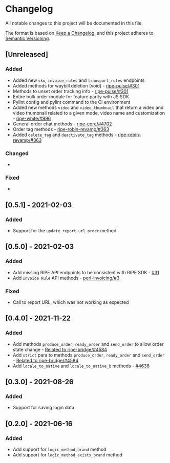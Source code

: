 # Changelog

All notable changes to this project will be documented in this file.

The format is based on [Keep a Changelog](https://keepachangelog.com/en/1.0.0/),
and this project adheres to [Semantic Versioning](https://semver.org/spec/v2.0.0.html).

## [Unreleased]

### Added

* Added new `sku`, `invoice_rules` and `transport_rules` endpoints
* Added methods for waybill deletion (void) - [ripe-pulse/#301](https://github.com/ripe-tech/ripe-pulse/issues/301)
* Methods to unset order tracking info - [ripe-pulse/#301](https://github.com/ripe-tech/ripe-pulse/issues/301)
* Entire bulk order module for feature parity with JS SDK
* Pylint config and pylint command to the CI environment
* Added new methods `video` and `video_thumbnail` that return a video and video thumbnail related to a given mode, video name and customization - [ripe-white/#996](https://github.com/ripe-tech/ripe-white/issues/996)
* General order chat methods - [ripe-core/#4702](https://github.com/ripe-tech/ripe-core/issues/4702)
* Order tag methods - [ripe-robin-revamp/#363](https://github.com/ripe-tech/ripe-robin-revamp/issues/363)
* Added `delete_tag` and `deactivate_tag` methods - [ripe-robin-revamp/#363](https://github.com/ripe-tech/ripe-robin-revamp/issues/363)

### Changed

*

### Fixed

*

## [0.5.1] - 2021-02-03

### Added

* Support for the `update_report_url_order` method

## [0.5.0] - 2021-02-03

### Added

* Add missing RIPE API endpoints to be consistent with RIPE SDK - [#31](https://github.com/ripe-tech/ripe-api/pull/31)
* Add `Invoice Rule` API methods - [peri-invoicing/#3](https://github.com/ripe-tech/peri-invoicing/issues/3)

### Fixed

* Call to report URL, which was not working as expected

## [0.4.0] - 2021-11-22

### Added

* Add methods `produce_order`, `ready_order` and `send_order` to allow order state change - [Related to ripe-bridge/#4584](https://github.com/ripe-tech/ripe-bridge/issues/148)
* Add `strict` para to methods `produce_order`, `ready_order` and `send_order` - [Related to ripe-bridge/#4584](https://github.com/ripe-tech/ripe-bridge/issues/148)
* Add `locale_to_native` and `locale_to_native_b` methods - [#4638](https://github.com/ripe-tech/ripe-core/issues/4638)

## [0.3.0] - 2021-08-26

### Added

* Support for saving login data

## [0.2.0] - 2021-06-16

### Added

* Add support for `logic_method_brand` method
* Add support for `logic_method_exists_brand` method

